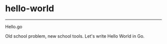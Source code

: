 # hello-world
----------------

Hello.go

Old school problem, new school tools.  Let's write Hello World in Go.
